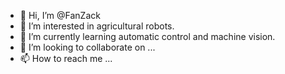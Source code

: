 - 👋 Hi, I’m @FanZack
- 👀 I’m interested in agricultural robots.
- 🌱 I’m currently learning automatic control and machine vision.
- 💞️ I’m looking to collaborate on ...
- 📫 How to reach me ...

<!---
FanZack/FanZack is a ✨ special ✨ repository because its `README.md` (this file) appears on your GitHub profile.
You can click the Preview link to take a look at your changes.
--->

